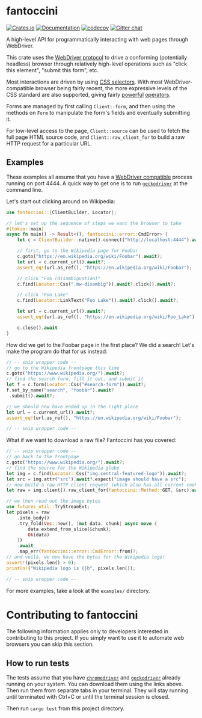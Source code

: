 # fantoccini

[![Crates.io](https://img.shields.io/crates/v/fantoccini.svg)](https://crates.io/crates/fantoccini)
[![Documentation](https://docs.rs/fantoccini/badge.svg)](https://docs.rs/fantoccini/)
[![codecov](https://codecov.io/gh/jonhoo/fantoccini/branch/master/graph/badge.svg?token=NteBJ0F7Ok)](https://codecov.io/gh/jonhoo/fantoccini)
[![Gitter chat](https://badges.gitter.im/Join%20Chat.svg)](https://gitter.im/fantoccini-rs/Lobby)

A high-level API for programmatically interacting with web pages through WebDriver.

This crate uses the [WebDriver protocol] to drive a conforming (potentially headless) browser
through relatively high-level operations such as "click this element", "submit this form", etc.

Most interactions are driven by using [CSS selectors]. With most WebDriver-compatible browser
being fairly recent, the more expressive levels of the CSS standard are also supported, giving
fairly [powerful] [operators].

Forms are managed by first calling `Client::form`, and then using the methods on `Form` to
manipulate the form's fields and eventually submitting it.

For low-level access to the page, `Client::source` can be used to fetch the full page HTML
source code, and `Client::raw_client_for` to build a raw HTTP request for a particular URL.

## Examples

These examples all assume that you have a [WebDriver compatible] process running on port 4444.
A quick way to get one is to run [`geckodriver`] at the command line.

Let's start out clicking around on Wikipedia:

```rust
use fantoccini::{ClientBuilder, Locator};

// let's set up the sequence of steps we want the browser to take
#[tokio::main]
async fn main() -> Result<(), fantoccini::error::CmdError> {
    let c = ClientBuilder::native().connect("http://localhost:4444").await.expect("failed to connect to WebDriver");

    // first, go to the Wikipedia page for Foobar
    c.goto("https://en.wikipedia.org/wiki/Foobar").await?;
    let url = c.current_url().await?;
    assert_eq!(url.as_ref(), "https://en.wikipedia.org/wiki/Foobar");

    // click "Foo (disambiguation)"
    c.find(Locator::Css(".mw-disambig")).await?.click().await?;

    // click "Foo Lake"
    c.find(Locator::LinkText("Foo Lake")).await?.click().await?;

    let url = c.current_url().await?;
    assert_eq!(url.as_ref(), "https://en.wikipedia.org/wiki/Foo_Lake");

    c.close().await
}
```

How did we get to the Foobar page in the first place? We did a search!
Let's make the program do that for us instead:

```rust
// -- snip wrapper code --
// go to the Wikipedia frontpage this time
c.goto("https://www.wikipedia.org/").await?;
// find the search form, fill it out, and submit it
let f = c.form(Locator::Css("#search-form")).await?;
f.set_by_name("search", "foobar").await?
 .submit().await?;

// we should now have ended up in the right place
let url = c.current_url().await?;
assert_eq!(url.as_ref(), "https://en.wikipedia.org/wiki/Foobar");

// -- snip wrapper code --
```

What if we want to download a raw file? Fantoccini has you covered:

```rust
// -- snip wrapper code --
// go back to the frontpage
c.goto("https://www.wikipedia.org/").await?;
// find the source for the Wikipedia globe
let img = c.find(Locator::Css("img.central-featured-logo")).await?;
let src = img.attr("src").await?.expect("image should have a src");
// now build a raw HTTP client request (which also has all current cookies)
let raw = img.client().raw_client_for(fantoccini::Method::GET, &src).await?;

// we then read out the image bytes
use futures_util::TryStreamExt;
let pixels = raw
    .into_body()
    .try_fold(Vec::new(), |mut data, chunk| async move {
        data.extend_from_slice(&chunk);
        Ok(data)
    })
    .await
    .map_err(fantoccini::error::CmdError::from)?;
// and voilà, we now have the bytes for the Wikipedia logo!
assert!(pixels.len() > 0);
println!("Wikipedia logo is {}b", pixels.len());

// -- snip wrapper code --
```

For more examples, take a look at the `examples/` directory.

# Contributing to fantoccini

The following information applies only to developers interested in contributing
to this project. If you simply want to use it to automate web browsers you can
skip this section.

## How to run tests

The tests assume that you have [`chromedriver`] and [`geckodriver`] already running on your system.
You can download them using the links above. Then run them from separate tabs in your terminal.
They will stay running until terminated with Ctrl+C or until the terminal session is closed.

Then run `cargo test` from this project directory.

[WebDriver protocol]: https://www.w3.org/TR/webdriver/
[CSS selectors]: https://developer.mozilla.org/en-US/docs/Web/CSS/CSS_Selectors
[powerful]: https://developer.mozilla.org/en-US/docs/Web/CSS/Pseudo-classes
[operators]: https://developer.mozilla.org/en-US/docs/Web/CSS/Attribute_selectors
[WebDriver compatible]: https://github.com/Fyrd/caniuse/issues/2757#issuecomment-304529217
[`geckodriver`]: https://github.com/mozilla/geckodriver
[`chromedriver`]: https://chromedriver.chromium.org/downloads
